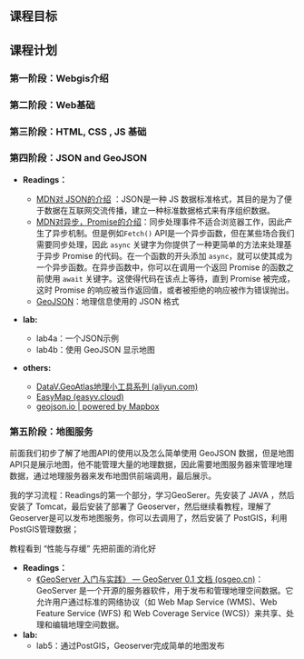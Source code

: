 ## 课程目标

## 课程计划

### 第一阶段：Webgis介绍

### 第二阶段：Web基础

### 第三阶段：HTML, CSS , JS 基础

### 第四阶段：JSON and GeoJSON

- **Readings：**
  - [MDN对 JSON的介绍](https://developer.mozilla.org/zh-CN/docs/Learn/JavaScript/Objects/JSON) ：JSON是一种 JS 数据标准格式，其目的是为了便于数据在互联网交流传播，建立一种标准数据格式来有序组织数据。
  - [MDN对异步，Promise的介绍](https://developer.mozilla.org/zh-CN/docs/Learn/JavaScript/Asynchronous/Async_await)：同步处理事件不适合浏览器工作，因此产生了异步机制。但是例如`Fetch()` API是一个异步函数，但在某些场合我们需要同步处理，因此 `async` 关键字为你提供了一种更简单的方法来处理基于异步 Promise 的代码。在一个函数的开头添加 `async`，就可以使其成为一个异步函数。在异步函数中，你可以在调用一个返回 Promise 的函数之前使用 `await` 关键字。这使得代码在该点上等待，直到 Promise 被完成，这时 Promise 的响应被当作返回值，或者被拒绝的响应被作为错误抛出。
  - [GeoJSON](https://zh.wikipedia.org/wiki/GeoJSON)：地理信息使用的 JSON 格式


- **lab:**
  - lab4a：一个JSON示例
  - lab4b：使用 GeoJSON 显示地图
- **others:**
  - [DataV.GeoAtlas地理小工具系列 (aliyun.com)](https://datav.aliyun.com/portal/school/atlas/area_selector?spm=a2crr.23498931.0.0.4ad815ddOU8PfS)
  - [EasyMap (easyv.cloud)](https://map.easyv.cloud/)
  - [geojson.io | powered by Mapbox](https://geojson.io/#map=2/0/20)


### 第五阶段：地图服务

前面我们初步了解了地图API的使用以及怎么简单使用 GeoJSON 数据，但是地图API只是展示地图，他不能管理大量的地理数据，因此需要地图服务器来管理地理数据，通过地理服务器来发布地图供前端调用，最后展示。

我的学习流程：Readings的第一个部分，学习GeoSerer。先安装了 JAVA ，然后安装了 Tomcat，最后安装了部署了 Geoserver，然后继续看教程，理解了Geoserver是可以发布地图服务，你可以去调用了，然后安装了 PostGIS，利用PostGIS管理数据；

教程看到 “性能与存缓” 先把前面的消化好

- **Readings：**
  - [《GeoServer 入门与实践》 — GeoServer 0.1 文档 (osgeo.cn)](https://www.osgeo.cn/geoserver-tutorial/index.html)：GeoServer 是一个开源的服务器软件，用于发布和管理地理空间数据。它允许用户通过标准的网络协议（如 Web Map Service (WMS)、Web Feature Service (WFS) 和 Web Coverage Service (WCS)）来共享、处理和编辑地理空间数据。
- **lab:**
  -  lab5：通过PostGIS，Geoserver完成简单的地图发布